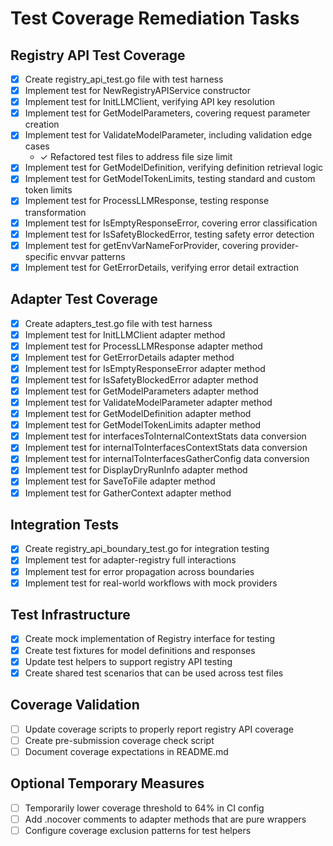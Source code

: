 # Test Coverage Remediation Tasks

## Registry API Test Coverage
- [x] Create registry_api_test.go file with test harness
- [x] Implement test for NewRegistryAPIService constructor
- [x] Implement test for InitLLMClient, verifying API key resolution
- [x] Implement test for GetModelParameters, covering request parameter creation
- [x] Implement test for ValidateModelParameter, including validation edge cases
  - ✓ Refactored test files to address file size limit
- [x] Implement test for GetModelDefinition, verifying definition retrieval logic
- [x] Implement test for GetModelTokenLimits, testing standard and custom token limits
- [x] Implement test for ProcessLLMResponse, testing response transformation
- [x] Implement test for IsEmptyResponseError, covering error classification
- [x] Implement test for IsSafetyBlockedError, testing safety error detection
- [x] Implement test for getEnvVarNameForProvider, covering provider-specific envvar patterns
- [x] Implement test for GetErrorDetails, verifying error detail extraction

## Adapter Test Coverage
- [x] Create adapters_test.go file with test harness
- [x] Implement test for InitLLMClient adapter method
- [x] Implement test for ProcessLLMResponse adapter method
- [x] Implement test for GetErrorDetails adapter method
- [x] Implement test for IsEmptyResponseError adapter method
- [x] Implement test for IsSafetyBlockedError adapter method
- [x] Implement test for GetModelParameters adapter method
- [x] Implement test for ValidateModelParameter adapter method
- [x] Implement test for GetModelDefinition adapter method
- [x] Implement test for GetModelTokenLimits adapter method
- [x] Implement test for interfacesToInternalContextStats data conversion
- [x] Implement test for internalToInterfacesContextStats data conversion
- [x] Implement test for internalToInterfacesGatherConfig data conversion
- [x] Implement test for DisplayDryRunInfo adapter method
- [x] Implement test for SaveToFile adapter method
- [x] Implement test for GatherContext adapter method

## Integration Tests
- [x] Create registry_api_boundary_test.go for integration testing
- [x] Implement test for adapter-registry full interactions
- [x] Implement test for error propagation across boundaries
- [x] Implement test for real-world workflows with mock providers

## Test Infrastructure
- [x] Create mock implementation of Registry interface for testing
- [x] Create test fixtures for model definitions and responses
- [x] Update test helpers to support registry API testing
- [x] Create shared test scenarios that can be used across test files

## Coverage Validation
- [ ] Update coverage scripts to properly report registry API coverage
- [ ] Create pre-submission coverage check script
- [ ] Document coverage expectations in README.md

## Optional Temporary Measures
- [ ] Temporarily lower coverage threshold to 64% in CI config
- [ ] Add .nocover comments to adapter methods that are pure wrappers
- [ ] Configure coverage exclusion patterns for test helpers
